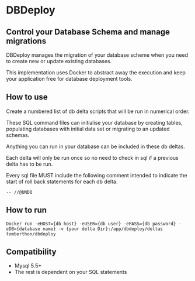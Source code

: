 # DBDeploy
## Control your Database Schema and manage migrations

DBDeploy manages the migration of your database scheme when you need to create new or update existing databases.

This implementation uses Docker to abstract away the execution and keep your application free for database deployment tools.

## How to use

Create a numbered list of db delta scripts that will be run in numerical order.

These SQL command files can initialise your database by creating tables, populating databases with initial data set or migrating to an updated schemas.

Anything you can run in your database can be included in these db deltas.

Each delta will only be run once so no need to check in sql if a previous delta has to be run.

Every sql file MUST include the following comment intended to indicate the start of roll back statements for each db delta.

```
-- //@UNDO
```
## How to run
```
Docker run -eHOST={db host} -eUSER={db user} -ePASS={db password} -eDB={database name} -v {your delta Dir}:/app/dbdeploy/deltas tomberthon/dbdeploy
```

## Compatibility
 - Mysql 5.5+
 - The rest is dependent on your SQL statements

